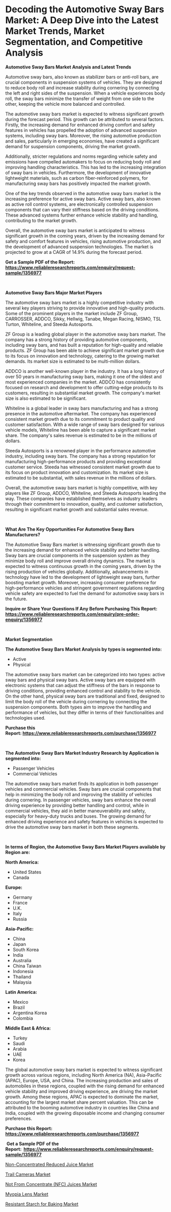 <p><h1>Decoding the Automotive Sway Bars Market: A Deep Dive into the Latest Market Trends, Market Segmentation, and Competitive Analysis</h1></p><p><strong>Automotive Sway Bars Market Analysis and Latest Trends</strong></p>
<p><p>Automotive sway bars, also known as stabilizer bars or anti-roll bars, are crucial components in suspension systems of vehicles. They are designed to reduce body roll and increase stability during cornering by connecting the left and right sides of the suspension. When a vehicle experiences body roll, the sway bars minimize the transfer of weight from one side to the other, keeping the vehicle more balanced and controlled.</p><p>The automotive sway bars market is expected to witness significant growth during the forecast period. This growth can be attributed to several factors. Firstly, the increasing demand for enhanced driving comfort and safety features in vehicles has propelled the adoption of advanced suspension systems, including sway bars. Moreover, the rising automotive production and sales, particularly in emerging economies, have created a significant demand for suspension components, driving the market growth.</p><p>Additionally, stricter regulations and norms regarding vehicle safety and emissions have compelled automakers to focus on reducing body roll and improving handling characteristics. This has led to the increasing integration of sway bars in vehicles. Furthermore, the development of innovative lightweight materials, such as carbon fiber-reinforced polymers, for manufacturing sway bars has positively impacted the market growth.</p><p>One of the key trends observed in the automotive sway bars market is the increasing preference for active sway bars. Active sway bars, also known as active roll control systems, are electronically controlled suspension components that can vary their stiffness based on the driving conditions. These advanced systems further enhance vehicle stability and handling, contributing to the market growth.</p><p>Overall, the automotive sway bars market is anticipated to witness significant growth in the coming years, driven by the increasing demand for safety and comfort features in vehicles, rising automotive production, and the development of advanced suspension technologies. The market is projected to grow at a CAGR of 14.9% during the forecast period.</p></p>
<p><strong>Get a Sample PDF of the Report:&nbsp; <a href="https://www.reliableresearchreports.com/enquiry/request-sample/1356977">https://www.reliableresearchreports.com/enquiry/request-sample/1356977</a></strong></p>
<p>&nbsp;</p>
<p><strong>Automotive Sway Bars Major Market Players</strong></p>
<p><p>The automotive sway bars market is a highly competitive industry with several key players striving to provide innovative and high-quality products. Some of the prominent players in the market include ZF Group, CARROSSER, ADDCO, Sikky, Hellwig, Tanabe, Megan Racing, NISMO, TSL Turton, Whiteline, and Steeda Autosports. </p><p>ZF Group is a leading global player in the automotive sway bars market. The company has a strong history of providing automotive components, including sway bars, and has built a reputation for high-quality and reliable products. ZF Group has been able to achieve significant market growth due to its focus on innovation and technology, catering to the growing market demands. Its market size is estimated to be multi-million dollars.</p><p>ADDCO is another well-known player in the industry. It has a long history of over 50 years in manufacturing sway bars, making it one of the oldest and most experienced companies in the market. ADDCO has consistently focused on research and development to offer cutting-edge products to its customers, resulting in substantial market growth. The company's market size is also estimated to be significant.</p><p>Whiteline is a global leader in sway bars manufacturing and has a strong presence in the automotive aftermarket. The company has experienced consistent market growth due to its commitment to product quality and customer satisfaction. With a wide range of sway bars designed for various vehicle models, Whiteline has been able to capture a significant market share. The company's sales revenue is estimated to be in the millions of dollars.</p><p>Steeda Autosports is a renowned player in the performance automotive industry, including sway bars. The company has a strong reputation for manufacturing high-performance products and providing exceptional customer service. Steeda has witnessed consistent market growth due to its focus on product innovation and customization. Its market size is estimated to be substantial, with sales revenue in the millions of dollars.</p><p>Overall, the automotive sway bars market is highly competitive, with key players like ZF Group, ADDCO, Whiteline, and Steeda Autosports leading the way. These companies have established themselves as industry leaders through their commitment to innovation, quality, and customer satisfaction, resulting in significant market growth and substantial sales revenue.</p></p>
<p>&nbsp;</p>
<p><strong>What Are The Key Opportunities For Automotive Sway Bars Manufacturers?</strong></p>
<p><p>The Automotive Sway Bars market is witnessing significant growth due to the increasing demand for enhanced vehicle stability and better handling. Sway bars are crucial components in the suspension system as they minimize body roll and improve overall driving dynamics. The market is expected to witness continuous growth in the coming years, driven by the rising production of vehicles globally. Additionally, advancements in technology have led to the development of lightweight sway bars, further boosting market growth. Moreover, increasing consumer preference for high-performance vehicles and stringent government regulations regarding vehicle safety are expected to fuel the demand for automotive sway bars in the future.</p></p>
<p><strong>Inquire or Share Your Questions If Any Before Purchasing This Report: <a href="https://www.reliableresearchreports.com/enquiry/pre-order-enquiry/1356977">https://www.reliableresearchreports.com/enquiry/pre-order-enquiry/1356977</a></strong></p>
<p>&nbsp;</p>
<p><strong>Market Segmentation</strong></p>
<p><strong>The Automotive Sway Bars Market Analysis by types is segmented into:</strong></p>
<p><ul><li>Active</li><li>Physical</li></ul></p>
<p><p>The automotive sway bars market can be categorized into two types: active sway bars and physical sway bars. Active sway bars are equipped with electronic systems that can adjust the stiffness of the bars in response to driving conditions, providing enhanced control and stability to the vehicle. On the other hand, physical sway bars are traditional and fixed, designed to limit the body roll of the vehicle during cornering by connecting the suspension components. Both types aim to improve the handling and performance of vehicles, but they differ in terms of their functionalities and technologies used.</p></p>
<p><strong>Purchase this Report:&nbsp;<a href="https://www.reliableresearchreports.com/purchase/1356977">https://www.reliableresearchreports.com/purchase/1356977</a></strong></p>
<p>&nbsp;</p>
<p><strong>The Automotive Sway Bars Market Industry Research by Application is segmented into:</strong></p>
<p><ul><li>Passenger Vehicles</li><li>Commercial Vehicles</li></ul></p>
<p><p>The automotive sway bars market finds its application in both passenger vehicles and commercial vehicles. Sway bars are crucial components that help in minimizing the body roll and improving the stability of vehicles during cornering. In passenger vehicles, sway bars enhance the overall driving experience by providing better handling and control, while in commercial vehicles, they aid in better maneuverability and safety, especially for heavy-duty trucks and buses. The growing demand for enhanced driving experience and safety features in vehicles is expected to drive the automotive sway bars market in both these segments.</p></p>
<p>&nbsp;</p>
<p><strong>In terms of Region, the Automotive Sway Bars Market Players available by Region are:</strong></p>
<p>
    <p> <strong> North America: </strong>
        <ul>
            <li>United States</li>
            <li>Canada</li>
        </ul>
        </p> 
    <p> <strong> Europe: </strong>
        <ul>
            <li>Germany</li>
            <li>France</li>
            <li>U.K.</li>
            <li>Italy</li>
            <li>Russia</li>
        </ul>
        </p> 
    <p> <strong> Asia-Pacific: </strong>
        <ul>
            <li>China</li>
            <li>Japan</li>
            <li>South Korea</li>
            <li>India</li>
            <li>Australia</li>
            <li>China Taiwan</li>
            <li>Indonesia</li>
            <li>Thailand</li>
            <li>Malaysia</li>
        </ul>
        </p> 
    <p> <strong> Latin America: </strong>
        <ul>
            <li>Mexico</li>
            <li>Brazil</li>
            <li>Argentina Korea</li>
            <li>Colombia</li>
        </ul>
        </p> 
    <p> <strong> Middle East & Africa: </strong>
        <ul>
            <li>Turkey</li>
            <li>Saudi</li>
            <li>Arabia</li>
            <li>UAE</li>
            <li>Korea</li>
        </ul>
    </p>
    </p>
<p><p>The global automotive sway bars market is expected to witness significant growth across various regions, including North America (NA), Asia-Pacific (APAC), Europe, USA, and China. The increasing production and sales of automobiles in these regions, coupled with the rising demand for enhanced vehicle stability and improved driving experience, are driving the market growth. Among these regions, APAC is expected to dominate the market, accounting for the largest market share percent valuation. This can be attributed to the booming automotive industry in countries like China and India, coupled with the growing disposable income and changing consumer preferences.</p></p>
<p><strong>Purchase this Report: <a href="https://www.reliableresearchreports.com/purchase/1356977">https://www.reliableresearchreports.com/purchase/1356977</a></strong></p>
<p>&nbsp;<strong>Get a Sample PDF of the Report:&nbsp;&nbsp;<a href="https://www.reliableresearchreports.com/enquiry/request-sample/1356977">https://www.reliableresearchreports.com/enquiry/request-sample/1356977</a></strong></p>
<p><strong></strong></p>
<p><p><a href="https://www.linkedin.com/pulse/non-concentrated-reduced-juice-market-size-share-global-nnzvf/">Non-Concentrated Reduced Juice Market</a></p><p><a href="https://medium.com/@melissaarnold2022/trail-cameras-market-trends-forecast-and-competitive-analysis-to-2030-f736e3e510ad">Trail Cameras Market</a></p><p><a href="https://www.linkedin.com/pulse/from-concentrate-nfc-juices-market-size-share-global-rzwcf/">Not From Concentrate (NFC) Juices Market</a></p><p><a href="https://medium.com/@jessicaelliott65/myopia-lens-market-analysis-and-sze-forecasted-for-period-from-2023-to-2030-5bf27706ab42">Myopia Lens Market</a></p><p><a href="https://www.linkedin.com/pulse/resistant-starch-baking-market-research-report-provides-unzaf/">Resistant Starch for Baking Market</a></p></p>